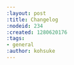 ```yaml
---
:layout: post
:title: Changelog
:nodeid: 234
:created: 1280620176
:tags:
- general
:author: kohsuke
---
```

<?php
  readfile("/var/www/jenkins-ci.org/changelog.html")
?>
